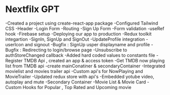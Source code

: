 # Nextfilx GPT

-Created a project using create-react-app package 
-Configured Tailwind CSS
-Header
-Login Form
-Routing
-Sign Up Form
-Form validation
-useRef hook
-Firebase setup
-Deploying our app to production
-Redux toolkit integartion 
-SignIn, SignUp and SignOut
-UpdateProfile integration
-userIcon and signout 
-Bugfix : SignUp usper displayname and profile
-Bugfix : Redirecting to login/browse page
-Unsubscribe to authStoreChanged callback
-Added hard coded values to constants file
-Register TMDB Api , created an app & access token
-Get TMDB now playing list from TMDB api 
-create mainConatiner & secondaryContainer
-Integrated movielist and movies trailer api
-Custom api's for NowPlaying and MovieTrailer
-Updated redux store with api's
-Embedded yotube video, autoplay and mute
-Secondary Container
-Movie List & Movie Card
-Custom Hooks for Popular , Top Rated and Upcoming movie